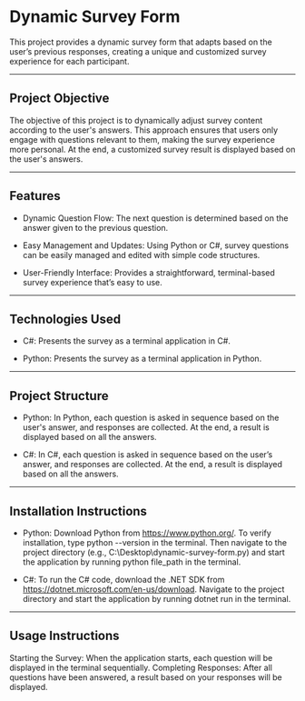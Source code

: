 # Dynamic Survey Form
This project provides a dynamic survey form that adapts based on the user’s previous responses, creating a unique and customized survey experience for each participant.

---------------------------------------------

## Project Objective

The objective of this project is to dynamically adjust survey content according to the user's answers. This approach ensures that users only engage with questions relevant to them, making the survey experience more personal. At the end, a customized survey result is displayed based on the user's answers.

---------------------------------------------

## Features

* Dynamic Question Flow: The next question is determined based on the answer given to the previous question.

* Easy Management and Updates: Using Python or C#, survey questions can be easily managed and edited with simple code structures.

* User-Friendly Interface: Provides a straightforward, terminal-based survey experience that’s easy to use.

---------------------------------------------


## Technologies Used

* C#: Presents the survey as a terminal application in C#.

* Python: Presents the survey as a terminal application in Python.

---------------------------------------------


## Project Structure

* Python: In Python, each question is asked in sequence based on the user's answer, and responses are collected. At the end, a result is displayed based on all the answers.

* C#: In C#, each question is asked in sequence based on the user’s answer, and responses are collected. At the end, a result is displayed based on all the answers.

---------------------------------------------


## Installation Instructions

* Python: Download Python from https://www.python.org/. To verify installation, type python --version in the terminal. Then navigate to the project directory (e.g., C:\Desktop\dynamic-survey-form.py) and start the application by running python file_path in the terminal.

* C#: To run the C# code, download the .NET SDK from https://dotnet.microsoft.com/en-us/download. Navigate to the project directory and start the application by running dotnet run in the terminal.

---------------------------------------------


## Usage Instructions

Starting the Survey: When the application starts, each question will be displayed in the terminal sequentially.
Completing Responses: After all questions have been answered, a result based on your responses will be displayed.